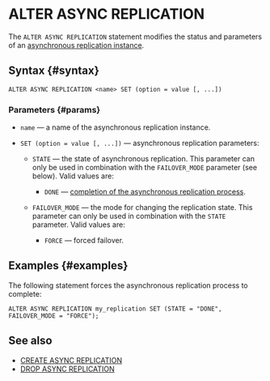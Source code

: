 # ALTER ASYNC REPLICATION

The `ALTER ASYNC REPLICATION` statement modifies the status and parameters of an [asynchronous replication instance](../../../concepts/async-replication.md).

## Syntax {#syntax}

```yql
ALTER ASYNC REPLICATION <name> SET (option = value [, ...])
```

### Parameters {#params}

* `name` — a name of the asynchronous replication instance.
* `SET (option = value [, ...])` — asynchronous replication parameters:

    * `STATE` — the state of asynchronous replication. This parameter can only be used in combination with the `FAILOVER_MODE` parameter (see below). Valid values are:

        * `DONE` — [completion of the asynchronous replication process](../../../concepts/async-replication.md#done).

    * `FAILOVER_MODE` — the mode for changing the replication state. This parameter can only be used in combination with the `STATE` parameter. Valid values are:

        * `FORCE` — forced failover.

## Examples {#examples}

The following statement forces the asynchronous replication process to complete:

```yql
ALTER ASYNC REPLICATION my_replication SET (STATE = "DONE", FAILOVER_MODE = "FORCE");
```

## See also

* [CREATE ASYNC REPLICATION](create-async-replication.md)
* [DROP ASYNC REPLICATION](drop-async-replication.md)
